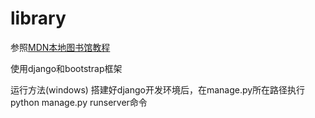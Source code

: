 # library

参照[MDN本地图书馆教程](https://developer.mozilla.org/zh-CN/docs/Learn/Server-side/Django/Tutorial_local_library_website)

使用django和bootstrap框架

运行方法(windows)
搭建好django开发环境后，在manage.py所在路径执行python manage.py runserver命令
